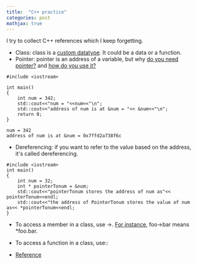 ```yaml
---
title:  "C++ practice"
categories: post
mathjax: true
---
```

I try to collect C++ references which I keep forgetting. 


- Class: class is a [custom datatype](https://youtu.be/-EwsSCObiRw). It could be a data or a function. 
- Pointer: pointer is an address of a variable, but why [do you need pointer?](https://youtu.be/egXLylrJeic) and [how do you use it?](https://youtu.be/UCWWObpNUZw)

```
#include <iostream>

int main()
{
    int num = 342;
    std::cout<<"num = "<<num<<"\n";
    std::cout<<"address of num is at &num = "<< &num<<"\n";
    return 0;
}
```
```
num = 342
address of num is at &num = 0x7ffd2a738f6c
```
- Dereferencing: if you want to refer to the value based on the address, it's called dereferencing. 
```
#include <iostream>
int main()
{
    int num = 32;
    int * pointerTonum = &num;
    std::cout<<"pointerTonum stores the address of num as"<< pointerTonum<<endl;
    std::cout<<"the address of PointerTonum stores the value of num as<< *pointerTonum<<endl;
}
```
- To access a member in a class, use ->. [For instance](http://www.cplusplus.com/forum/beginner/53293/), foo->bar means *foo.bar.
- To access a function in a class, use:: 

- [Reference](https://classroom.udacity.com/courses/ud999)
